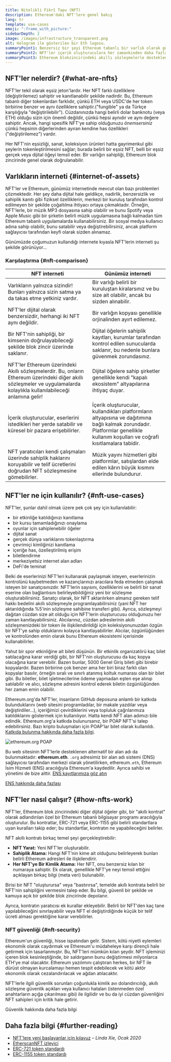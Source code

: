 ```yaml
---
title: Nitelikli Fikrî Tapu (NFT)
description: Ethereum'daki NFT'lere genel bakış
lang: tr
template: use-cases
emoji: ":frame_with_picture:"
sidebarDepth: 2
image: /images/infrastructure_transparent.png
alt: Hologram ile gösterilen bir Eth logosu.
summaryPoint1: Benzersiz bir şeyi Ethereum tabanlı bir varlık olarak göstermenin yolu.
summaryPoint2: NFT'ler içerik oluşturuculara her zamankinden daha fazla güç veriyor.
summaryPoint3: Ethereum blokzincirindeki akıllı sözleşmelerle desteklenmektedir.
---
```


## NFT'ler nelerdir? {#what-are-nfts}

NFT'ler tekil olarak eşsiz jeton'lardır. Her NFT farklı özelliklere (değiştirilemez) sahiptir ve kanıtlanabilir şekilde nadirdir. Bu, Ethereum tabanlı diğer tokenlardan farklıdır, çünkü ETH veya USDC'de her token birbirine benzer ve aynı özelliklere sahiptir.("fungible" ya da Türkçe karşılığıyla "değiştirilebilir"). Cüzdanınızda hangi belirli dolar banknotu (veya ETH) olduğu sizin için önemli değildir, çünkü hepsi aynıdır ve aynı değere sahiptir. Ancak, hangi spesifik NFT'ye sahip olduğunuzu _önemsersiniz_ çünkü hepsinin diğerlerinden ayıran kendine has özellikleri ("değiştirilemez") vardır.

Her NFT'nin eşsizliği, sanat, koleksiyon ürünleri hatta gayrimenkul gibi şeylerin tokenleştirilmesini sağlar; burada belirli bir eşsiz NFT, belli bir eşsiz gerçek veya dijital öğeyi temsil eder. Bir varlığın sahipliği, Ethereum blok zincirinde genel olarak doğrulanabilir.

<YouTube id="Xdkkux6OxfM" />

## Varlıkların interneti {#internet-of-assets}

NFT'ler ve Ethereum, günümüz internetinde mevcut olan bazı problemleri çözmektedir. Her şey daha dijital hale geldikçe, nadirlik, benzersizlik ve sahiplik kanıtı gibi fiziksel özelliklerin, merkezi bir kuruluş tarafından kontrol edilmeyen bir şekilde çoğaltılma ihtiyacı ortaya çıkmaktadır. Örneğin, NFT'lerle, bir müzik MP3 dosyasına sahip olabilir ve bunu Spotify veya Apple Music gibi bir şirketin belirli müzik uygulamasına bağlı kalmadan tüm Ethereum tabanlı uygulamalarda kullanabilirsiniz. Bir sosyal medya kullanıcı adına sahip olabilir, bunu satabilir veya değiştirebilirsiniz, ancak platform sağlayıcısı tarafından keyfi olarak sizden alınamaz.

Günümüzde çoğumuzun kullandığı internete kıyasla NFT'lerin interneti şu şekilde görünüyor...

### Karşılaştırma {#nft-comparison}

| NFT interneti                                                                                                                                                             | Günümüz interneti                                                                                                                                                                |
| ------------------------------------------------------------------------------------------------------------------------------------------------------------------------- | -------------------------------------------------------------------------------------------------------------------------------------------------------------------------------- |
| Varlıkların yalnızca sizindir! Bunları yalnızca sizin satma ya da takas etme yetkiniz vardır.                                                                             | Bir varlığı belirli bir kuruluştan kiralarsınız ve bu size ait olabilir, ancak bu sizden alınabilir.                                                                             |
| NFT'ler dijital olarak benzersizdir, herhangi iki NFT aynı değildir.                                                                                                      | Bir varlığın kopyası genellikle orjinalinden ayırt edilemez.                                                                                                                     |
| Bir NFT'nin sahipliği, bir kimsenin doğrulayabileceği şekilde blok zincir üzerinde saklanır.                                                                              | Dijital öğelerin sahiplik kayıtları, kurumlar tarafından kontrol edilen sunucularda saklanır, bu nedenle bunlara güvenmek zorundasınız.                                          |
| NFT'ler Ethereum üzerindeki Akıllı sözleşmelerdir. Bu, onların Ethereum üzerindeki diğer akıllı sözleşmeler ve uygulamalarda kolaylıkla kullanılabileceği anlamına gelir! | Dijital öğelere sahip şirketler genellikle kendi "kapalı ekosistem" altyapılarına ihtiyaç duyar.                                                                                 |
| İçerik oluşturucular, eserlerini istedikleri her yerde satabilir ve küresel bir pazara erişebilirler.                                                                     | İçerik oluşturucular, kullandıkları platformların altyapısına ve dağıtımına bağlı kalmak zorundadır. Platformlar genellikle kullanım koşulları ve coğrafi kısıtlamalara tabidir. |
| NFT yaratıcıları kendi çalışmaları üzerinde sahiplik haklarını koruyabilir ve telif ücretlerini doğrudan NFT sözleşmesine gömebilirler.                                   | Müzik yayını hizmetleri gibi platformlar, satışlardan elde edilen kârın büyük kısmını ellerinde bulundurur.                                                                      |

## NFT'ler ne için kullanılır? {#nft-use-cases}

NFT'ler, şunlar dahil olmak üzere pek çok şey için kullanılabilir:

- bir etkinliğe katıldığınızı kanıtlama
- bir kursu tamamladığınızı onaylama
- oyunlar için sahiplenebilir öğeler
- dijital sanat
- gerçek dünya varlıklarını tokenlaştırma
- çevrimiçi kimliğinizi kanıtlama
- içeriğe has, özelleştirilmiş erişim
- biletlendirme
- merkeziyetsiz internet alan adları
- DeFi'de teminat

Belki de eserlerinizi NFT'leri kullanarak paylaşmak isteyen, eserlerinizin kontrolünü kaybetmeden ve kazançlarınızı aracılara feda etmeden çalışmak isteyen bir sanatçısınızdır. NFT'lerin sayısını, özelliklerini ve belirli bir sanat eserine olan bağlantısını belirleyebildiğiniz yeni bir sözleşme oluşturabilirsiniz. Sanatçı olarak, bir NFT aktarılırken almanız gereken telif hakkı bedelini akıllı sözleşmeyle programlayabilirsiniz (yani NFT her aktarıldığında %5'inin sözleşme sahibine transferi gibi). Ayrıca, sözleşmeyi dağıtan cüzdan size ait olduğu için NFT'lerin oluşturucusu olduğunuzu her zaman kanıtlayabilirsiniz. Alıcılarınız, cüzdan adreslerinin akıllı sözleşmenizdeki bir token ile ilişkilendirildiği için koleksiyonunuzdan özgün bir NFT'ye sahip olduklarını kolayca kanıtlayabilirler. Alıcılar, özgünlüğünden ve kontrolünden emin olarak bunu Ethereum ekosistemi içerisinde kullanabilirler.

Yahut bir spor etkinliğine ait bileti düşünün. Bir etkinlik organizatörü kaç bilet satılacağına karar verdiği gibi, bir NFT'nin oluşturucusu da kaç kopya olacağına karar verebilir. Bazen bunlar, 5000 Genel Giriş bileti gibi birebir kopyalardır. Bazen birbirine çok benzer ama her biri biraz farklı olan kopyalar basılır, örneğin sıralı ve sınırlı atanmış koltuk numarası olan bir bilet gibi. Bu biletler, bilet işletmecilerine ödeme yapmadan eşten eşe alınıp satılabilir ve alıcı, sözleşme adresini kontrol ederek biletin özgünlüğünden her zaman emin olabilir.

Ethereum.org'da NFT'ler, insanların GitHub deposuna anlamlı bir katkıda bulunduklarını (web sitesini programladılar, bir makale yazdılar veya değiştirdiler...), içeriğimizi çevirdiklerini veya topluluk çağrılarımıza katıldıklarını göstermek için kullanılıyor. Hatta kendi NFT alan adımızı bile edindik. Ethereum.org'a katkıda bulunursanız, bir POAP NFT'si talep edebilirsiniz. Bazı kripto buluşmaları için POAP'lar bilet olarak kullanıldı. [Katkıda bulunma hakkında daha fazla bilgi](/contributing/#poap).

![ethereum.org POAP](./poap.png)

Bu web sitesinin NFT'lerle desteklenen alternatif bir alan adı da bulunmaktadır: **ethereum.eth**. `.org` adresimiz bir alan adı sistemi (DNS) sağlayıcısı tarafından merkezi olarak yönetilirken, ethereum`.eth`, Ethereum İsim Hizmeti (ENS) aracılığıyla Ethereum'a kaydedilir. Ayrıca sahibi ve yönetimi de bize aittir. [ENS kayıtlarımıza göz atın](https://app.ens.domains/name/ethereum.eth)

[ENS hakkında daha fazlası](https://app.ens.domains)

<Divider />

## NFT'ler nasıl çalışır? {#how-nfts-work}

NFT'ler, Ethereum blok zincirindeki diğer dijital öğeler gibi, bir "akıllı kontrat" olarak adlandırılan özel bir Ethereum tabanlı bilgisayar programı aracılığıyla oluşturulur. Bu kontratlar, ERC-721 veya ERC-1155 gibi belirli standartlara uyan kuralları takip eder; bu standartlar, kontratın ne yapabileceğini belirler.

NFT akıllı kontratı birkaç temel şeyi gerçekleştirebilir:

- **NFT Yarat:** Yeni NFT'ler oluşturabilir.
- **Sahiplik Atama:** Hangi NFT'nin kime ait olduğunu belirleyerek bunları belirli Ethereum adresleri ile ilişkilendirir.
- **Her NFT'ye Bir Kimlik Atama:** Her NFT, onu benzersiz kılan bir numaraya sahiptir. Ek olarak, genellikle NFT'ye neyi temsil ettiğini açıklayan birkaç bilgi (meta veri) bulunabilir.

Birisi bir NFT "oluşturursa" veya "bastırırsa", temelde akıllı kontrata belirli bir NFT'nin sahipliğini vermesini talep eder. Bu bilgi, güvenli bir şekilde ve kamuya açık bir şekilde blok zincirinde depolanır.

Ayrıca, kontratın yaratıcısı ek kurallar ekleyebilir. Belirli bir NFT'den kaç tane yapılabileceğini sınırlayabilir veya NFT el değiştirdiğinde küçük bir telif ücreti alması gerektiğine karar verebilirler.

### NFT güvenliği {#nft-security}

Ethereum'un güvenliği, hisse ispatından gelir. Sistem, kötü niyetli eylemleri ekonomik olarak caydırmak ve Ethereum'u müdaheleye karşı dirençli hale getirmek için tasarlanmıştır. Bu, NFT'leri mümkün kılan şeydir. NFT işleminizi içeren blok kesinleştiğinde, bir saldırganın bunu değiştirmesi milyonlarca ETH'ye mal olacaktır. Ethereum yazılımını çalıştıran herkes, bir NFT ile dürüst olmayan kurcalamayı hemen tespit edebilecek ve kötü aktör ekonomik olarak cezalandırılacak ve ağdan atılacaktır.

NFT'lerle ilgili güvenlik sorunları çoğunlukla kimlik avı dolandırıcılığı, akıllı sözleşme güvenlik açıkları veya kullanıcı hataları (istenmeden özel anahtarların açığa çıkarılması gibi) ile ilgilidir ve bu da iyi cüzdan güvenliğini NFT sahipleri için kritik hale getirir.

<ButtonLink href="/security/">
  Güvenlik hakkında daha fazla bilgi
</ButtonLink>

## Daha fazla bilgi {#further-reading}

- [NFT'lere yeni başlayanlar için kılavuz](https://linda.mirror.xyz/df649d61efb92c910464a4e74ae213c4cab150b9cbcc4b7fb6090fc77881a95d) – _Linda Xie, Ocak 2020_
- [EtherscanNFT izleyici](https://etherscan.io/nft-top-contracts)
- [ERC-721 token standardı](/developers/docs/standards/tokens/erc-721/)
- [ERC-1155 token standardı](/developers/docs/standards/tokens/erc-1155/)

<Divider />

<QuizWidget quizKey="nfts" />
